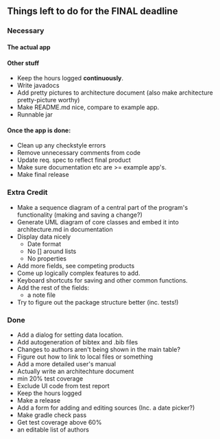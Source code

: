 ## Things left to do for the FINAL deadline

### Necessary

#### The actual app

#### Other stuff
* Keep the hours logged __continuously__.
* Write javadocs
* Add pretty pictures to architecture document (also make architecture pretty-picture worthy)
* Make README.md nice, compare to example app.
* Runnable jar

#### Once the app is done:
* Clean up any checkstyle errors
* Remove unnecessary comments from code
* Update req. spec to reflect final product
* Make sure documentation etc are >= example app's. 
* Make final release

### Extra Credit
* Make a sequence diagram of a central part of the program's functionality (making and saving a change?)
* Generate UML diagram of core classes and embed it into architecture.md in documentation
* Display data nicely
	* Date format
	* No [] around lists
	* No properties
* Add more fields, see competing products
* Come up logically complex features to add.
* Keyboard shortcuts for saving and other common functions.
* Add the rest of the fields:
	* a note file
* Try to figure out the  package structure better (inc. tests!)

### Done
* Add a dialog for setting data location.
* Add autogeneration of bibtex and .bib files
* Changes to authors aren't being shown in the main table?
* Figure out how to link to local files or something
* Add a more detailed user's manual
* Actually write an architechture document
* min 20% test coverage
* Exclude UI code from test report
* Keep the hours logged
* Make a release
* Add a form for adding and editing sources (Inc. a date picker?)
* Make gradle check pass
* Get test coverage above 60%
* an editable list of authors

